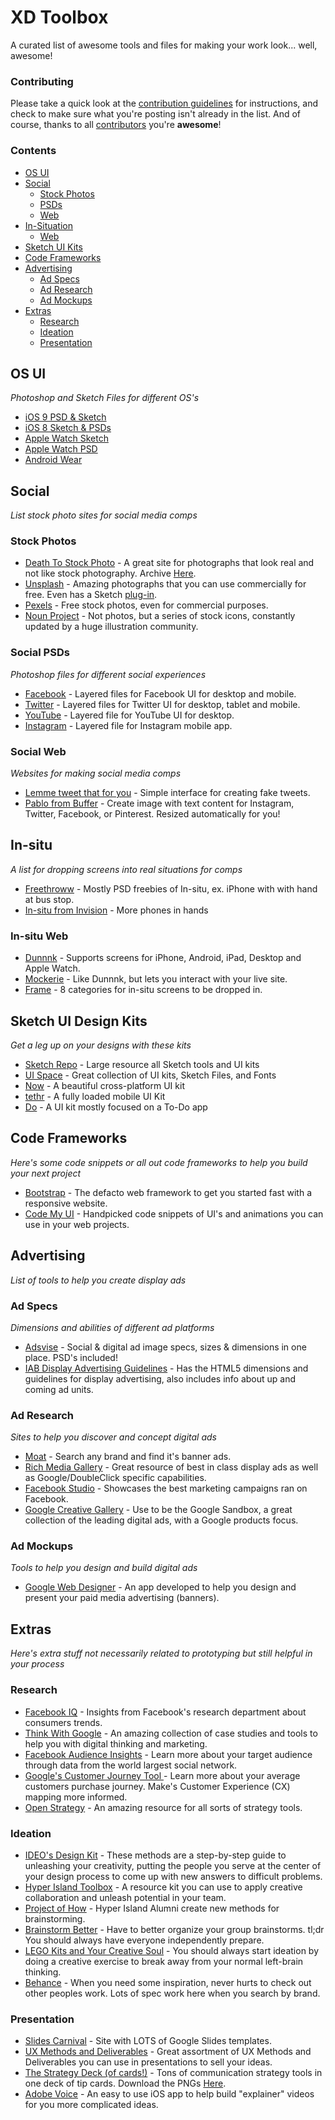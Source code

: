 
# XD Toolbox

A curated list of awesome tools and files for making your work look... well, awesome!

### Contributing

Please take a quick look at the [contribution guidelines](/CONTRIBUTING.md) for instructions, and check to make sure what you're posting isn't already in the list. And of course, thanks to all [contributors](https://github.com/VCUBrandcenter/xd-toolbox/graphs/contributors) you're __awesome__!

### Contents

- [OS UI](#os-ui)
- [Social](#social)
	- [Stock Photos](#stock-photos)
	- [PSDs](#social-psds)
	- [Web](#social-web)
- [In-Situation](#in-situation)
	- [Web](#in-situ-web)
- [Sketch UI Kits](#sketch-ui-design-kits)
- [Code Frameworks](#code-frameworks)
- [Advertising](#advertising)
	- [Ad Specs](#ad-specs)
	- [Ad Research](#ad-research)
	- [Ad Mockups](#ad-mockups)
- [Extras](#extras)
	- [Research](#research)
	- [Ideation](#ideation)
	- [Presentation](#presentation)

## OS UI
*Photoshop and Sketch Files for different OS's*
- [iOS 9 PSD & Sketch](https://facebook.github.io/design/ios9.html)
- [iOS 8 Sketch & PSDs](http://www.teehanlax.com/tools/)
- [Apple Watch Sketch](https://designcode.io/watch)
- [Apple Watch PSD](https://ui8.net/product/apple-watch-ui-kit)
- [Android Wear](https://developer.android.com/design/downloads/index.html)


## Social
*List stock photo sites for social media comps*

### Stock Photos
- [Death To Stock Photo](http://deathtothestockphoto.com/) - A great site for photographs that look real and not like stock photography. Archive [Here](https://drive.google.com/folderview?id=0B3IY_VBFrmvRRTFRdkp5NnNKNTQ&usp=sharing).
- [Unsplash](https://unsplash.com/) - Amazing photographs that you can use commercially for free. Even has a Sketch [plug-in](https://github.com/fhuel/Unsplash-It-Sketch).
- [Pexels](https://www.pexels.com/) - Free stock photos, even for commercial purposes.
- [Noun Project](https://thenounproject.com/) - Not photos, but a series of stock icons, constantly updated by a huge illustration community.

### Social PSDs
*Photoshop files for different social experiences*

- [Facebook](http://www.everyinteraction.com/resources/facebook-page-gui-psd/) - Layered files for Facebook UI for desktop and mobile.
- [Twitter](http://www.everyinteraction.com/resources/twitter-profile-gui-psd/) - Layered files for Twitter UI for desktop, tablet and mobile.
- [YouTube](http://www.everyinteraction.com/resources/youtube-channel-gui-psd/) - Layered file for YouTube UI for desktop.
- [Instagram](https://www.behance.net/gallery/25145731/Instagram-Home-Screen-PSD-Layout) - Layered file for Instagram mobile app.

### Social Web
*Websites for making social media comps*

- [Lemme tweet that for you](http://www.lemmetweetthatforyou.com/) - Simple interface for creating fake tweets.
- [Pablo from Buffer](http://buffer.com/pablo) - Create image with text content for Instagram, Twitter, Facebook, or Pinterest. Resized automatically for you!

## In-situ
*A list for dropping screens into real situations for comps*
- [Freethroww](http://www.freethroww.com/) - Mostly PSD freebies of In-situ, ex. iPhone with with hand at bus stop.
- [In-situ from Invision](http://blog.invisionapp.com/free-iphone-6-mockups/) - More phones in hands


### In-situ Web

- [Dunnnk](http://dunnnk.com/) - Supports screens for iPhone, Android, iPad, Desktop and Apple Watch.
- [Mockerie](http://mockerie.io/) - Like Dunnnk, but lets you interact with your live site.
- [Frame](http://frame.lab25.co.uk/categories) - 8 categories for in-situ screens to be dropped in.

## Sketch UI Design Kits
*Get a leg up on your designs with these kits*
- [Sketch Repo](http://sketchrepo.com/) - Large resource all Sketch tools and UI kits
- [UI Space](http://uispace.net/) - Great collection of UI kits, Sketch Files, and Fonts
- [Now](http://www.invisionapp.com/now) - A beautiful cross-platform UI kit
- [tethr](http://www.invisionapp.com/tethr) - A fully loaded mobile UI Kit
- [Do](http://www.invisionapp.com/do) - A UI kit mostly focused on a To-Do app

## Code Frameworks
*Here's some code snippets or all out code frameworks to help you build your next project*
- [Bootstrap](http://getbootstrap.com/) - The defacto web framework to get you started fast with a responsive website.
- [Code My UI](http://codemyui.com/) - Handpicked code snippets of UI's and animations you can use in your web projects.

## Advertising
*List of tools to help you create display ads*
### Ad Specs
*Dimensions and abilities of different ad platforms*
- [Adsvise](http://www.adsvise.com/) - Social & digital ad image specs, sizes & dimensions in one place. PSD's included!
- [IAB Display Advertising Guidelines](http://www.iab.com/guidelines/iab-display-advertising-guidelines/) - Has the HTML5 dimensions and guidelines for display advertising, also includes info about up and coming ad units.

### Ad Research
*Sites to help you discover and concept digital ads*
- [Moat](http://www.moat.com/) - Search any brand and find it's banner ads.
- [Rich Media Gallery](http://www.richmediagallery.com/) - Great resource of best in class display ads as well as Google/DoubleClick specific capabilities.
- [Facebook Studio](https://www.facebook-studio.com/) - Showcases the best marketing campaigns ran on Facebook.
- [Google Creative Gallery](https://www.thinkwithgoogle.com/intl/en-gb/creative-gallery/) - Use to be the Google Sandbox, a great collection of the leading digital ads, with a Google products focus.

### Ad Mockups
*Tools to help you design and build digital ads*
- [Google Web Designer](https://www.google.com/webdesigner/) - An app developed to help you design and present your paid media advertising (banners).

## Extras
*Here's extra stuff not necessarily related to prototyping but still helpful in your process*
### Research
- [Facebook IQ](http://insights.fb.com/) - Insights from Facebook's research department about consumers trends.
- [Think With Google](https://www.thinkwithgoogle.com/) - An amazing collection of case studies and tools to help you with digital thinking and marketing.  
- [Facebook Audience Insights](https://www.facebook.com/ads/audience_insights/) - Learn more about your target audience through data from the world largest social network.
- [Google's Customer Journey Tool ](https://www.thinkwithgoogle.com/tools/customer-journey-to-online-purchase.html) - Learn more about your average customers purchase journey. Make's Customer Experience (CX) mapping more informed.
- [Open Strategy](http://openstrate.gy/) - An amazing resource for all sorts of strategy tools.

### Ideation
- [IDEO's Design Kit](http://www.designkit.org/methods) - These methods are a step-by-step guide to unleashing your creativity, putting the people you serve at the center of your design process to come up with new answers to difficult problems.
- [Hyper Island Toolbox](http://toolbox.hyperisland.com) - A resource kit you can use to apply creative collaboration and unleash potential in your team.
- [Project of How](http://projectofhow.com/methods/) - Hyper Island Alumni create new methods for brainstorming.
- [Brainstorm Better](https://drive.google.com/file/d/0B3IY_VBFrmvRbnROeE9wRFp4TGs/view?usp=sharing) - Have to better organize your group brainstorms. tl;dr You should always have everyone independently prepare.
- [LEGO Kits and Your Creative Soul](http://www.wnyc.org/story/what-your-creativity-has-do-lego-kits/) - You should always start ideation by doing a creative exercise to break away from your normal left-brain thinking.
- [Behance](https://www.behance.net/) - When you need some inspiration, never hurts to check out other peoples work. Lots of spec work here when you search by brand.

### Presentation
- [Slides Carnival](http://www.slidescarnival.com/) - Site with LOTS of Google Slides templates.
- [UX Methods and Deliverables](http://uxdesign.cc/ux-methods-deliverables/) - Great assortment of UX Methods and Deliverables you can use in presentations to sell your ideas.
- [The Strategy Deck (of cards!)](http://strategydeck.com/deck/) - Tons of communication strategy tools in one deck of tip cards. Download the PNGs [Here](https://drive.google.com/folderview?id=0B3IY_VBFrmvRRUVzY3hkMy1KMEU&usp=sharing).
- [Adobe Voice](https://standout.adobe.com/voice/) - An easy to use iOS app to help build "explainer" videos for you more complicated ideas.
